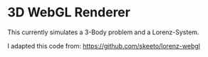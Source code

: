 # 3D WebGL Renderer

This currently simulates a 3-Body problem and a Lorenz-System. 

I adapted this code from: https://github.com/skeeto/lorenz-webgl